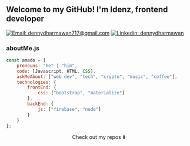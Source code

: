 ## Welcome to my GitHub! I'm Idenz, frontend developer

[![Email: dennydharmawan717@gmail.com](https://img.shields.io/badge/-denny-blue?style=flat-square&logo=Linkedin&logoColor=white&link=https://https://www.linkedin.com/in/denny-dharmawan/)](mailto:dennydharmawan717@gmail.com)
[![Linkedin: dennydharmawan](https://img.shields.io/badge/-denny-blue?style=flat-square&logo=Linkedin&logoColor=white&link=https://https://www.linkedin.com/in/denny-dharmawan/)](https://www.linkedin.com/in/denny-dharmawan/)

<!-- ![](https://visitor-badge.glitch.me/badge?page_id=amadoabaca.amadoabaca) -->

### aboutMe.js

```javascript
const amado = {
    pronouns: "he" | "him",
    code: [Javascript, HTML, CSS],
    askMeAbout: ["web dev", "tech", "crypto", "music", "coffee"],
    technologies: {
        frontEnd: {
            css: ["bootstrap", "materialize"]
        },
        backEnd: {
            js: ["firebase", "node"]
        }        
    }
};
```

<p align="center">
Check out my repos ⬇️  
</p>


<!---
idenz/idenz is a ✨ special ✨ repository because its `README.md` (this file) appears on your GitHub profile.
You can click the Preview link to take a look at your changes.
--->
